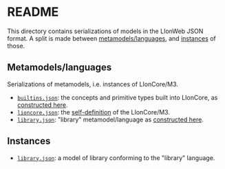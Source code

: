# README

This directory contains serializations of models in the LIonWeb JSON format.
A split is made between [metamodels/languages](./meta), and [instances](./instance) of those.


## Metamodels/languages

Serializations of metamodels, i.e. instances of LIonCore/M3.

* [`builtins.json`](./meta/builtins.json): the concepts and primitive types built into LIonCore, as [constructed here](../src-pkg/m3/builtins.ts).
* [`lioncore.json`](./meta/lioncore.json): the [self-definition](../src-pkg/m3/lioncore.ts) of the LIonCore/M3.
* [`library.json`](./meta/library.json): "library" metamodel/language as [constructed here](../src-test/m3/library-language.ts).


## Instances

* [`library.json`](./instance/library.json): a model of library conforming to the "library" language.


